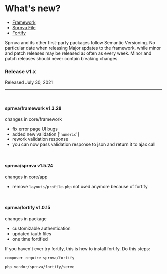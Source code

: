 # What's new?

- [Framework](#framework)
- [Sprnva File](#sprnva)
- [Fortify](#fortify)

Sprnva and its other first-party packages follow Semantic Versioning. No particular date when releasing Major updates to the framework, while minor and patch releases may be released as often as every week. Minor and patch releases should never contain breaking changes.

### Release v1.x
Released July 30, 2021

---

<a name="framework" style="padding-top: 30px;">&nbsp;</a>
#### sprnva/framework v1.3.28
changes in core/framework
- fix error page UI bugs
- added new validation ['`numeric`']
- rework validation response
- you can now pass validation response to json and return it to ajax call

<a name="sprnva" style="padding-top: 30px;">&nbsp;</a>
#### sprnva/sprnva v1.5.24
changes in core/app
- remove `layouts/profile.php` not used anymore because of fortify

<a name="fortify" style="padding-top: 30px;">&nbsp;</a>
#### sprnva/fortify v1.0.15
changes in package
- customizable authentication
- updated /auth files
- one time fortified

If you haven't ever try fortify, this is how to install fortify. Do this steps:

```bash
composer require sprnva/fortify

php vendor/sprnva/fortify/serve
```
